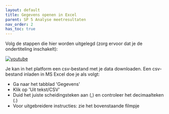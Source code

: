 ```yaml
---
layout: default
title: Gegevens openen in Excel
parent: SP 5 Analyse meetresultaten
nav_order: 2
has_toc: true
---
```



Volg de stappen die hier worden uitgelegd (zorg ervoor dat je de ondertiteling inschakelt): 

[![youtube](https://img.youtube.com/vi/6gvMOkCW0ug/0.jpg)](https://www.youtube.com/watch?v=6gvMOkCW0ug)

Je kan in het platform een csv-bestand met je data downloaden. Een csv-bestand inladen in MS Excel doe je als volgt:
* Ga naar het tabblad 'Gegevens'
* Klik op 'Uit tekst/CSV'
* Duid het juiste scheidingsteken aan (,) en controleer het decimaalteken (.)
* Voor uitgebreidere instructies: zie het bovenstaande filmpje
